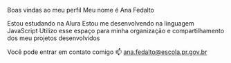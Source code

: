 Boas vindas ao meu perfil 
Meu nome é Ana Fedalto

Estou estudando na Alura
Estou me desenvolvendo na linguagem JavaScript
Utilizo esse espaço para minha organização e compartilhamento dos meu projetos desenvolvidos


Você pode entrar em contato comigo 📫
ana.fedalto@escola.pr.gov.br

